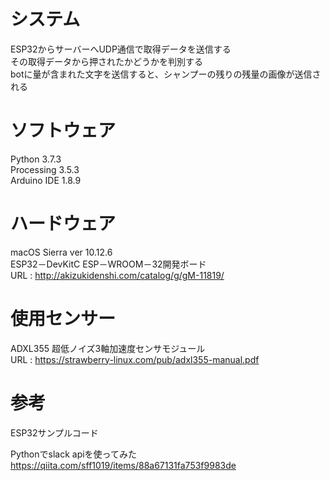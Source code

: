 # システム
ESP32からサーバーへUDP通信で取得データを送信する  
その取得データから押されたかどうかを判別する  
botに量が含まれた文字を送信すると、シャンプーの残りの残量の画像が送信される  

# ソフトウェア
Python 3.7.3  
Processing 3.5.3  
Arduino IDE 1.8.9  

# ハードウェア
macOS Sierra ver 10.12.6  
ESP32－DevKitC ESP－WROOM－32開発ボード  
URL : http://akizukidenshi.com/catalog/g/gM-11819/  

# 使用センサー
ADXL355 超低ノイズ3軸加速度センサモジュール  
URL : https://strawberry-linux.com/pub/adxl355-manual.pdf  

# 参考
ESP32サンプルコード  

Pythonでslack apiを使ってみた  
https://qiita.com/sff1019/items/88a67131fa753f9983de
